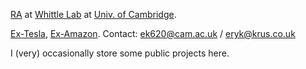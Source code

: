 [RA](https://www.eng.cam.ac.uk/profiles/ek620) at [Whittle Lab](https://whittle.eng.cam.ac.uk/) at [Univ. of Cambridge](https://www.cam.ac.uk/).


[Ex-Tesla](https://www.linkedin.com/in/krus/details/experience/), [Ex-Amazon](https://www.linkedin.com/in/krus/details/experience/). Contact: ek620@cam.ac.uk / eryk@krus.co.uk

I (very) occasionally store some public projects here.
